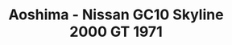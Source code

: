 ---
layout: product
title: "Aoshima - Nissan GC10 Skyline 2000 GT 1971"
price: "TBA" 
desc: "N/A"
img_path: "/assets/img/AO53478.webp"
brand: "N/A"
available: false
special_offer: false
new: false
soon: false
cat: "010000"
subcat: "013700"
subsubcat: "0N/A"
sifra: "AO53478"
popular: false
spec: false
---